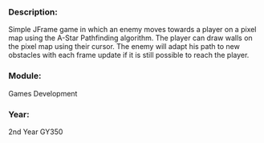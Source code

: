 ### Description: 
Simple JFrame game in which an enemy moves towards a player on a pixel map using the A-Star Pathfinding algorithm. The player can draw walls on the pixel map using their cursor. The enemy will adapt his path to new obstacles with each frame update if it is still possible to reach the player.

### Module: 
Games Development

### Year: 
2nd Year GY350